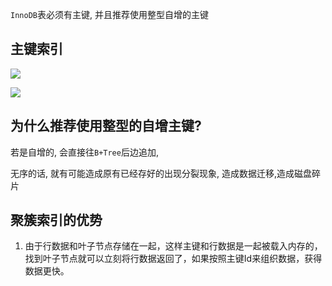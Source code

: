 `InnoDB`表必须有主键, 并且推荐使用整型自增的主键

## 主键索引

![](https://youpaiyun.zongqilive.cn/image/006tNc79ly1fzql2kde0fj31cm0iq770.jpg)

![](https://youpaiyun.zongqilive.cn/image/20200901161946.png)









## 为什么推荐使用整型的自增主键?

若是自增的, 会直接往`B+Tree`后边追加, 

无序的话, 就有可能造成原有已经存好的出现分裂现象, 造成数据迁移,造成磁盘碎片



## 聚簇索引的优势

1. 由于行数据和叶子节点存储在一起，这样主键和行数据是一起被载入内存的，找到叶子节点就可以立刻将行数据返回了，如果按照主键Id来组织数据，获得数据更快。